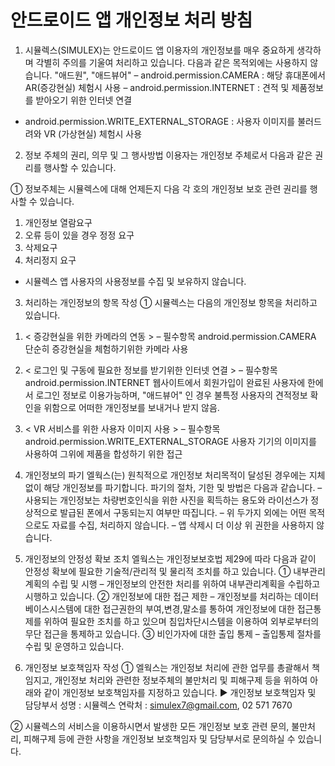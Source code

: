 # 안드로이드 앱 개인정보 처리 방침

1. 시뮬렉스(SIMULEX)는 안드로이드 앱 이용자의 개인정보를 매우 중요하게 생각하며 각별히 주의를 기울여 처리하고 있습니다.
다음과 같은 목적외에는 사용하지 않습니다.
"애드원", "애드뷰어"
– android.permission.CAMERA : 해당 휴대폰에서 AR(증강현실) 체험시 사용
– android.permission.INTERNET : 견적 및 제품정보를 받아오기 위한 인터넷 연결
- android.permission.WRITE_EXTERNAL_STORAGE : 사용자 이미지를 불러드려와 VR (가상현실) 체험시 사용

2. 정보 주체의 권리, 의무 및 그 행사방법 이용자는 개인정보 주체로서 다음과 같은 권리를 행사할 수 있습니다.

① 정보주체는 시뮬렉스에 대해 언제든지 다음 각 호의 개인정보 보호 관련 권리를 행사할 수 있습니다.
1) 개인정보 열람요구
2) 오류 등이 있을 경우 정정 요구
3) 삭제요구
4) 처리정지 요구
* 시뮬렉스 앱 사용자의 사용정보를 수집 및 보유하지 않습니다.

3. 처리하는 개인정보의 항목 작성
① 시뮬렉스는 다음의 개인정보 항목을 처리하고 있습니다.
1) < 증강현실을 위한 카메라의 연동 >
– 필수항목 android.permission.CAMERA
단순히 증강현실을 체험하기위한 카메라 사용

2) < 로그인 및 구동에 필요한 정보를 받기위한 인터넷 연결 >
– 필수항목 android.permission.INTERNET
웹사이트에서 회원가입이 완료된 사용자에 한에서 로그인 정보로 이용가능하며, "애드뷰어" 인 경우 불특정 사용자의 견적정보 확인을 위함으로 어떠한 개인정보를 보내거나 받지 않음.

3) < VR 서비스를 위한 사용자 이미지 사용 >
– 필수항목 android.permission.WRITE_EXTERNAL_STORAGE
사용자 기기의 이미지를 사용하여 그위에 제품을 합성하기 위한 접근

4. 개인정보의 파기
엘웍스(는) 원칙적으로 개인정보 처리목적이 달성된 경우에는 지체없이 해당 개인정보를 파기합니다. 파기의 절차, 기한 및 방법은 다음과 같습니다.
– 사용되는 개인정보는 차량번호인식을 위한 사진을 획득하는 용도와 라이선스가 정상적으로 발급된 폰에서 구동되는지 여부만 따집니다.
– 위 두가지 외에는 어떤 목적으로도 자료를 수집, 처리하지 않습니다.
– 앱 삭제시 더 이상 위 권한을 사용하지 않습니다.

5. 개인정보의 안정성 확보 조치 엘웍스는 개인정보보호법 제29에 따라 다음과 같이 안정성 확보에 필요한 기술적/관리적 및 물리적 조치를 하고 있습니다.
① 내부관리계획의 수립 및 시행
– 개인정보의 안전한 처리를 위하여 내부관리계획을 수립하고 시행하고 있습니다.
② 개인정보에 대한 접근 제한
– 개인정보를 처리하는 데이터베이스시스템에 대한 접근권한의 부여,변경,말소를 통하여 개인정보에 대한 접근통제를 위하여 필요한 조치를 하고 있으며 침입차단시스템을 이용하여 외부로부터의 무단 접근을 통제하고 있습니다.
③ 비인가자에 대한 출입 통제
– 출입통제 절차를 수립 및 운영하고 있습니다.

6. 개인정보 보호책임자 작성
① 엘웍스는 개인정보 처리에 관한 업무를 총괄해서 책임지고, 개인정보 처리와 관련한 정보주체의 불만처리 및 피해구제 등을 위하여 아래와 같이 개인정보 보호책임자를 지정하고 있습니다.
▶ 개인정보 보호책임자 및 담당부서
성명 : 시뮬렉스
연락처 : simulex7@gmail.com, 02 571 7670

② 시뮬렉스의 서비스을 이용하시면서 발생한 모든 개인정보 보호 관련 문의, 불만처리, 피해구제 등에 관한 사항을 개인정보 보호책임자 및 담당부서로 문의하실 수 있습니다.
